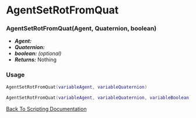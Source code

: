 # AgentSetRotFromQuat

### AgentSetRotFromQuat(Agent, Quaternion, boolean)
- ***Agent:*** 
- ***Quaternion:*** 
- ***boolean:*** *(optional)* 
- ***Returns:*** Nothing

### Usage

```Lua
AgentSetRotFromQuat(variableAgent, variableQuaternion)
```

```Lua
AgentSetRotFromQuat(variableAgent, variableQuaternion, variableBoolean)
```



[Back To Scripting Documentation](../README.md)
